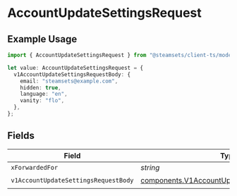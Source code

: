 # AccountUpdateSettingsRequest

## Example Usage

```typescript
import { AccountUpdateSettingsRequest } from "@steamsets/client-ts/models/operations";

let value: AccountUpdateSettingsRequest = {
  v1AccountUpdateSettingsRequestBody: {
    email: "steamsets@example.com",
    hidden: true,
    language: "en",
    vanity: "flo",
  },
};
```

## Fields

| Field                                                                                                          | Type                                                                                                           | Required                                                                                                       | Description                                                                                                    |
| -------------------------------------------------------------------------------------------------------------- | -------------------------------------------------------------------------------------------------------------- | -------------------------------------------------------------------------------------------------------------- | -------------------------------------------------------------------------------------------------------------- |
| `xForwardedFor`                                                                                                | *string*                                                                                                       | :heavy_minus_sign:                                                                                             | N/A                                                                                                            |
| `v1AccountUpdateSettingsRequestBody`                                                                           | [components.V1AccountUpdateSettingsRequestBody](../../models/components/v1accountupdatesettingsrequestbody.md) | :heavy_check_mark:                                                                                             | N/A                                                                                                            |